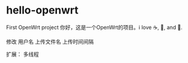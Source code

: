 # hello-openwrt
First OpenWrt project
你好，这是一个OpenWrt的项目。i love :coffee:, :pizza:, and :dancer:.

修改 用户名 上传文件名  上传时间间隔 

扩展：
多线程



